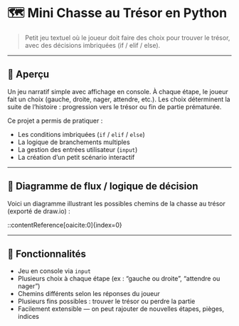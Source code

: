 # 🗺️ Mini Chasse au Trésor en Python

> Petit jeu textuel où le joueur doit faire des choix pour trouver le trésor, avec des décisions imbriquées (if / elif / else).

---

## 📖 Aperçu
Un jeu narratif simple avec affichage en console. À chaque étape, le joueur fait un choix (gauche, droite, nager, attendre, etc.). Les choix déterminent la suite de l’histoire : progression vers le trésor ou fin de partie prématurée.

Ce projet a permis de pratiquer :
- Les conditions imbriquées (`if` / `elif` / `else`)  
- La logique de branchements multiples  
- La gestion des entrées utilisateur (`input`)  
- La création d’un petit scénario interactif

---

## 🧭 Diagramme de flux / logique de décision

Voici un diagramme illustrant les possibles chemins de la chasse au trésor (exporté de draw.io) :  

::contentReference[oaicite:0]{index=0}
  
---

## 🎯 Fonctionnalités
- Jeu en console via `input`  
- Plusieurs choix à chaque étape (ex : “gauche ou droite”, “attendre ou nager”)  
- Chemins différents selon les réponses du joueur  
- Plusieurs fins possibles : trouver le trésor ou perdre la partie
- Facilement extensible — on peut rajouter de nouvelles étapes, pièges, indices

